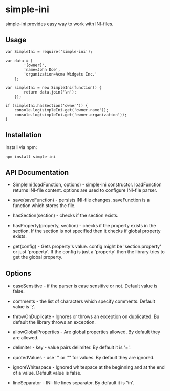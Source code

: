 simple-ini
==========

simple-ini provides easy way to work with INI-files.

Usage
-----

    var SimpleIni = require('simple-ini');
    
    var data = [
            '[owner]',
            'name=John Doe',
            'organization=Acme Widgets Inc.'
        ];
        
    var simpleIni = new SimpleIni(function() { 
            return data.join('\n');
        });
    
    if (simpleIni.hasSection('owner')) {
        console.log(simpleIni.get('owner.name'));
        console.log(simpleIni.get('owner.organization'));
    }
    
Installation
------------

Install via npm:

    npm install simple-ini
    
API Documentation
-----------------

* SimpleIni(loadFunction, options) - simple-ini constructor. 
  loadFunction returns INI-file content. options are used to configure
  INI-file parser.
  
* save(saveFunction) - persists INI-file changes. saveFunction is a function
  which stores the file.
  
* hasSection(section) - checks if the section exists.

* hasProperty(property, section) - checks if the property exists in the section.
  If the section is not specified then it checks if global property exists.
  
* get(config) - Gets property's value. config might be 'section.property' or 
  just 'property'. If the config is just a 'property' then the library tries to get
  the global property.
  
Options
-------

* caseSensitive - if the parser is case sensitive or not. Default value is false.

* comments - the list of characters which specify comments. Default value is ';'.

* throwOnDuplicate - Ignores or throws an exception on duplicated. Bu default the library
  throws an exception.

* allowGlobalProperties - Are global properties allowed. By default they are allowed.

* delimiter - key - value pairs delimiter. By default it is '='.

* quotedValues - use ''' or '"' for values. By default they are ignored.

* ignoreWhitespace - Ignored whitespace at the beginning and at the end of a value. Default value 
  is false.

* lineSeparator - INI-file lines separator. By default it is '\n'.
    
